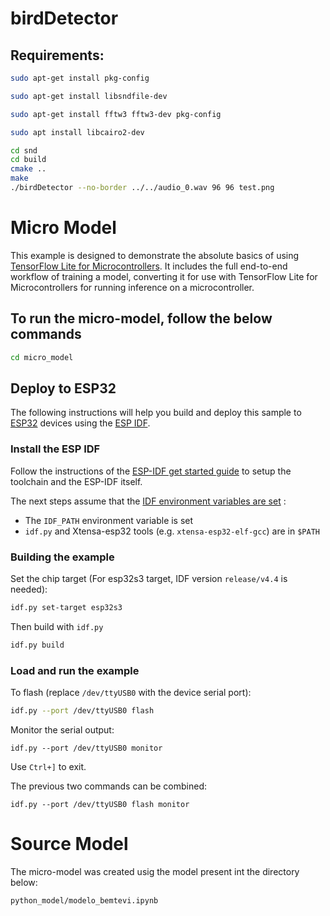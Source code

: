 # birdDetector

## Requirements:

```bash
sudo apt-get install pkg-config
```
```bash
sudo apt-get install libsndfile-dev
```
```bash
sudo apt-get install fftw3 fftw3-dev pkg-config
```
```bash
sudo apt install libcairo2-dev
```
```bash
cd snd
cd build
cmake ..
make
./birdDetector --no-border ../../audio_0.wav 96 96 test.png
```

# Micro Model

This example is designed to demonstrate the absolute basics of using [TensorFlow
Lite for Microcontrollers](https://www.tensorflow.org/lite/microcontrollers).
It includes the full end-to-end workflow of training a model, converting it for
use with TensorFlow Lite for Microcontrollers for running inference on a
microcontroller.

## To run the micro-model, follow the below commands

```bash
cd micro_model
```


## Deploy to ESP32

The following instructions will help you build and deploy this sample
to [ESP32](https://www.espressif.com/en/products/hardware/esp32/overview)
devices using the [ESP IDF](https://github.com/espressif/esp-idf).

### Install the ESP IDF

Follow the instructions of the
[ESP-IDF get started guide](https://docs.espressif.com/projects/esp-idf/en/latest/get-started/index.html)
to setup the toolchain and the ESP-IDF itself.

The next steps assume that the
[IDF environment variables are set](https://docs.espressif.com/projects/esp-idf/en/latest/get-started/index.html#step-4-set-up-the-environment-variables) :

 * The `IDF_PATH` environment variable is set
 * `idf.py` and Xtensa-esp32 tools (e.g. `xtensa-esp32-elf-gcc`) are in `$PATH`


### Building the example

Set the chip target (For esp32s3 target, IDF version `release/v4.4` is needed):

```bash
idf.py set-target esp32s3
```

Then build with `idf.py`

```bash 
idf.py build
```

### Load and run the example

To flash (replace `/dev/ttyUSB0` with the device serial port):
```bash
idf.py --port /dev/ttyUSB0 flash
```

Monitor the serial output:
```
idf.py --port /dev/ttyUSB0 monitor
```

Use `Ctrl+]` to exit.

The previous two commands can be combined:
```
idf.py --port /dev/ttyUSB0 flash monitor
```

# Source Model

The micro-model was created usig the model present int the directory below:
 ```bash
 python_model/modelo_bemtevi.ipynb
 ```